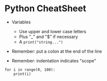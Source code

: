 # Python CheatSheet

* Variables
	* Use upper and lower case letters
	* Plus "_" and "$" if necessary
	* A
`print("string...")`

* Remember: put a colon at the end of the line
* Remember: indentation indicates "scope"

```
for i in range(0, 100):
	print(i)
```

<!--stackedit_data:
eyJoaXN0b3J5IjpbLTExNTc2MTI0MzBdfQ==
-->